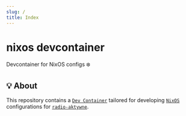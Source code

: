 ```yaml
---
slug: /
title: Index
---
```


# nixos devcontainer

Devcontainer for NixOS configs ❄️

## 💡 About

This repository contains a [`Dev Container`](https://containers.dev)
tailored for developing [`NixOS`](https://nixos.org) configurations for
[`radio-aktywne`](https://github.com/radio-aktywne).
